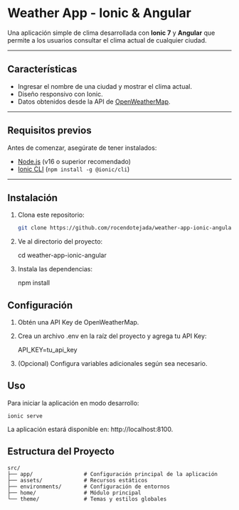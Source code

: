 # Weather App - Ionic & Angular

Una aplicación simple de clima desarrollada con **Ionic 7** y **Angular** que permite a los usuarios consultar el clima actual de cualquier ciudad.

---

## Características

- Ingresar el nombre de una ciudad y mostrar el clima actual.
- Diseño responsivo con Ionic.
- Datos obtenidos desde la API de [OpenWeatherMap](https://openweathermap.org/api).

---

## Requisitos previos

Antes de comenzar, asegúrate de tener instalados:

- [Node.js](https://nodejs.org/) (v16 o superior recomendado)
- [Ionic CLI](https://ionicframework.com/docs/cli) (`npm install -g @ionic/cli`)

---

## Instalación

1. Clona este repositorio:

   ```bash
   git clone https://github.com/rocendotejada/weather-app-ionic-angular.git

2. Ve al directorio del proyecto:

    cd weather-app-ionic-angular

3. Instala las dependencias:

    npm install

## Configuración

1. Obtén una API Key de OpenWeatherMap.

2. Crea un archivo .env en la raíz del proyecto y agrega tu API Key:

    API_KEY=tu_api_key

3. (Opcional) Configura variables adicionales según sea necesario.

## Uso
Para iniciar la aplicación en modo desarrollo:

    ionic serve

La aplicación estará disponible en: http://localhost:8100.

## Estructura del Proyecto

    src/
    ├── app/                # Configuración principal de la aplicación
    ├── assets/             # Recursos estáticos
    ├── environments/       # Configuración de entornos
    ├── home/               # Módulo principal
    └── theme/              # Temas y estilos globales